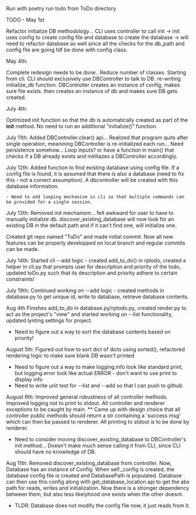 
Run with poetry run todo <cmd> from ToDo directory


TODO - May 1st

Refactor initialize DB methodology... CLI uses controller to call init -> init uses config to create config file and database to create the database -> will need to refactor database as well since all the checks for the db_path and config file are going fdf be done with config class.

May 4th:

Complete redesign needs to be done.. Reduce number of classes. Starting from cli. CLI should exclusively use DBController to talk to DB. re-writing initialize_db function. DBController creates an instance of config, makes sure file exists. then creates an instance of db and makes sure DB gets created.

July 4th:

Optimized init function so that the db is automatically created as part of the __init__ method. No need to run an additional "initialize()" function. 

July 11th:
Added DBController.clear() api... Realized that program quits after single operation, meanining DBController is re-initialized each run... Need persistence somehow... Loop inputs? or have a
function in main() that checks if a DB already exists and initiliazes a DBController accordingly.

July 12th:
Added function to find existing database using config file. If a config file is found, it is assumed that there is also a database (need to fix this - not a correct assumption). A dbcontroller will be created with this database information.

    - Need to add looping mechanism in cli so that multiple commands can be provided for a single session. 

July 13th:
Removed init mechanism... felt awkward for user to have to manually initialize db. discover_existing_database will now look for an existing DB in the default path and if it can't find one, will initialize one. 

Created git repo named "ToDo" and made initial commit. Now all new features can be properly developped on local branch and regular commits can be made.

July 14th:
Started cli --add logic - created add_to_do() in rptodo, created a helper in cli.py that prompts user for description and priority of the todo, updated toDo.py such that its description and priority adhere to certain constraints!

July 19th:
Continued working on --add logic - created methods in database.py to get unique id, write to database, retrieve database contents.

Aug 4th
Finishes add_to_do in database.py/rptodo.py, created render.py to act as the project's "view" and started working on --list functionality, updated lynting settings for project.
- Need to figure out a way to sort the database contents based on priority!

August 5th:
Figured out how to sort dict of dicts using sorted(), refactored rendering logic to make sure blank DB wasn't printed
- Need to figure out a way to make logging.info look like standard print, but logging.error look like actual ERROR - don't want to use print to display info
- Need to write unit test for --list and --add so that I can push to github

August 6th:
Improved general robustness of all controller methods. Improved logging not to print to stdout. All controller and renderer exceptions to be caught by main.
** Came up with design choice that all controller public methods should return a str containing a 'success msg' which can then be passed to renderer. All printing to stdout
is to be done by renderer.
- Need to consider moving discover_existing_database to DBController's init method... Doesn't make much sense calling it from CLI, since CLI should have no knowledge of DB.

Aug 11th:
Removed discover_existing_database from controller. Now, Database has an instance of Config. When self._config is created, the database config file is created and DatabasePath
is populated. Database can then use this config along with get_database_location api to get the abs path for reads, writes and initialization. Now there is a stronger dependency
between them, but also less likelyhood one exists when the other doesnt. 
- TLDR: Database does not modify the config file now, it just reads from it. 

